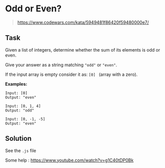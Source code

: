 # Odd or Even?

> https://www.codewars.com/kata/5949481f86420f59480000e7/

## Task

Given a list of integers, determine whether the sum of its elements is odd or even.

Give your answer as a string matching `"odd"` or `"even"`.

If the input array is empty consider it as: `[0] ` (array with a zero).

**Examples:**

```
Input: [0]
Output: "even"

Input: [0, 1, 4]
Output: "odd"

Input: [0, -1, -5]
Output: "even"
```

## Solution

See the `.js` file

Some help : https://www.youtube.com/watch?v=g1C40tDP0Bk
